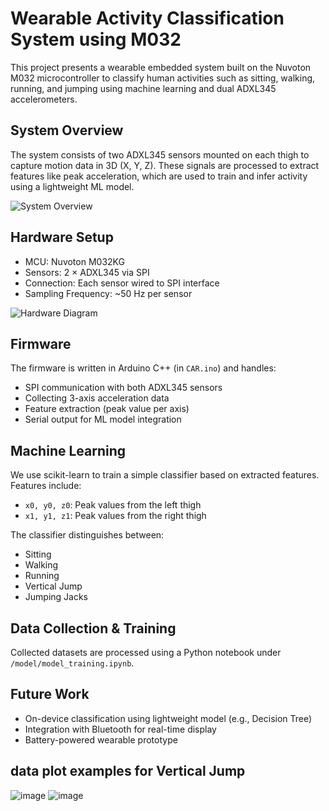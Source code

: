 # Wearable Activity Classification System using M032

This project presents a wearable embedded system built on the Nuvoton M032 microcontroller to classify human activities such as sitting, walking, running, and jumping using machine learning and dual ADXL345 accelerometers.

## System Overview

The system consists of two ADXL345 sensors mounted on each thigh to capture motion data in 3D (X, Y, Z). These signals are processed to extract features like peak acceleration, which are used to train and infer activity using a lightweight ML model.

![System Overview](images/system_overview.png)

## Hardware Setup

- MCU: Nuvoton M032KG
- Sensors: 2 × ADXL345 via SPI
- Connection: Each sensor wired to SPI interface
- Sampling Frequency: ~50 Hz per sensor

![Hardware Diagram](images/hardware_diagram.png)

## Firmware

The firmware is written in Arduino C++ (in `CAR.ino`) and handles:

- SPI communication with both ADXL345 sensors
- Collecting 3-axis acceleration data
- Feature extraction (peak value per axis)
- Serial output for ML model integration

## Machine Learning

We use scikit-learn to train a simple classifier based on extracted features. Features include:

- `x0, y0, z0`: Peak values from the left thigh
- `x1, y1, z1`: Peak values from the right thigh

The classifier distinguishes between:

- Sitting
- Walking
- Running
- Vertical Jump
- Jumping Jacks

## Data Collection & Training

Collected datasets are processed using a Python notebook under `/model/model_training.ipynb`.

## Future Work

- On-device classification using lightweight model (e.g., Decision Tree)
- Integration with Bluetooth for real-time display
- Battery-powered wearable prototype

## data plot examples for Vertical Jump
![image](https://github.com/user-attachments/assets/407907bf-ba2f-4791-b527-fef7d3664583)
![image](https://github.com/user-attachments/assets/980501ba-19ea-4ca6-b277-e09220fc310d)


